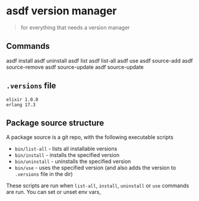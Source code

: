 # asdf version manager

> for everything that needs a version manager


## Commands

asdf install <package> <version>
asdf uninstall <package> <version>
asdf list <package>
asdf list-all <package>
asdf use <package> <version>
asdf source-add <package> <source>
asdf source-remove <package>
asdf source-update
asdf source-update <package>


## `.versions` file

```
elixir 1.0.0
erlang 17.3
```


## Package source structure

A package source is a git repo, with the following executable scripts

* `bin/list-all` - lists all installable versions
* `bin/install` - installs the specified version
* `bin/uninstall` - uninstalls the specified version
* `bin/use` - uses the specified version (and also adds the version to `.versions` file in the dir)


These scripts are run when `list-all`, `install`, `uninstall` or `use` commands are run. You can set or unset env vars,
